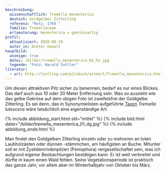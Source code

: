 ```yaml
---
beschreibung:
  wissenschaftlich: Tremella mesenterica
  deutsch: Goldgelber Zitterling
  referenz: "Retz. 1769 "
  familie: Tremellaceae
  erlaeuterung: mesenterica = gekröseartig
profil:
  aktualisiert: 2020-08-19
  autor_in: Dieter Gewalt
hauptbild:
  anzeige: true
  datei: /bilder/tremella_mesenterica_02_hs.jpg
  legende: "Foto: Harald Sattler"
literatur:
  - url: http://tintling.com/pilzbuch/arten/t/Tremella_mesenterica.html
---
```

Um diesen attraktiven Pilz sicher zu benennen, bedarf es nur eines Blickes. Das darf auch aus 10 oder 20 Meter Entfernung sein. Was so aussieht wie das gelbe Gekröse auf dem obigen Foto ist zweifelsfrei der Goldgelbe Zitterling. Es sei denn, das in Synonymielisten aufgeführte [Taxon](Taxon "Glossar") *Tremella lutescens* wäre tatsächlich eine eigenständige Art.

{% include abbildung_start.html stil="mittel" %}
{% include bild.html datei="/bilder/tremella_mesenterica_01_dg.jpg" %}
{% include abbildung_ende.html %}

Man findet den Goldgelben Zitterling einzeln oder zu mehreren an toten Laubholzästen oder dünnen -stämmchen, am häufigsten an Buche. Mitunter soll er mit Zystidenrindenpilzen (Peniophora) vergesellschaftet sein, was ich aufgrund eigener Beobachtungen bestätigen kann. Er ist weit verbreitet und dürfte in kaum einen Wald fehlen. Seine Vegetationsperiode ist praktisch das ganze Jahr, vor allem aber im Winterhalbjahr von Oktober bis März.
